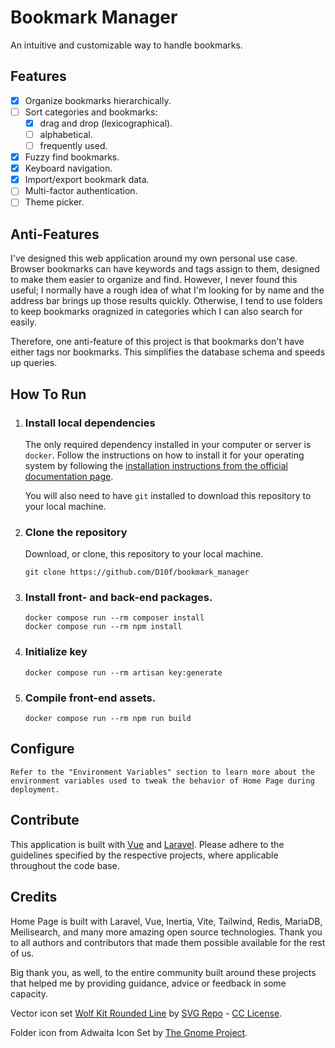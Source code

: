 # Bookmark Manager

An intuitive and customizable way to handle bookmarks.

## Features

- [x] Organize bookmarks hierarchically.
- [ ] Sort categories and bookmarks:
  - [x] drag and drop (lexicographical).
  - [ ] alphabetical.
  - [ ] frequently used.
- [x] Fuzzy find bookmarks.
- [x] Keyboard navigation.
- [x] Import/export bookmark data.
- [ ] Multi-factor authentication.
- [ ] Theme picker.

## Anti-Features

I've designed this web application around my own personal use case. Browser bookmarks can have keywords and tags assign to them, designed to make them easier to organize and find. However, I never found this useful; I normally have a rough idea of what I'm looking for by name and the address bar brings up those results quickly. Otherwise, I tend to use folders to keep bookmarks oragnized in categories which I can also search for easily.

Therefore, one anti-feature of this project is that bookmarks don't have either tags nor bookmarks. This simplifies the database schema and speeds up queries.

## How To Run

1.  ### Install local dependencies

    The only required dependency installed in your computer or server is `docker`. Follow the instructions on how to install it for your operating system by following the [installation instructions from the official documentation page](https://docs.docker.com/get-docker/).

    You will also need to have `git` installed to download this repository to your local machine.

2.  ### Clone the repository

    Download, or clone, this repository to your local machine.

    ```console
    git clone https://github.com/D10f/bookmark_manager
    ```

3.  ### Install front- and back-end packages.

    ```console
    docker compose run --rm composer install
    docker compose run --rm npm install
    ```

4.  ### Initialize key

    ```console
    docker compose run --rm artisan key:generate
    ```

5.  ### Compile front-end assets.

    ```console
    docker compose run --rm npm run build
    ```

## Configure

    Refer to the "Environment Variables" section to learn more about the environment variables used to tweak the behavior of Home Page during deployment.

## Contribute

This application is built with [Vue](https://vuejs.org/style-guide/) and [Laravel](https://laravel.com/docs/10.x/contributions#coding-style). Please adhere to the guidelines specified by the respective projects, where applicable throughout the code base.

## Credits

Home Page is built with Laravel, Vue, Inertia, Vite, Tailwind, Redis, MariaDB, Meilisearch, and many more amazing open source technologies. Thank you to all authors and contributors that made them possible available for the rest of us.

Big thank you, as well, to the entire community built around these projects that helped me by providing guidance, advice or feedback in some capacity.

Vector icon set [Wolf Kit Rounded Line](https://www.svgrepo.com/collection/wolf-kit-rounded-line-icons) by [SVG Repo](https://www.svgrepo.com/) - [CC License](https://www.svgrepo.com/page/licensing/#CC%20Attribution).

Folder icon from Adwaita Icon Set by [The Gnome Project](http://www.gnome.org).
